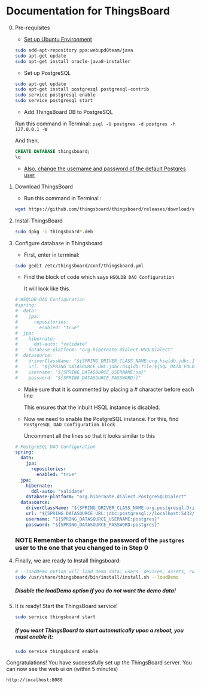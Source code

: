 # Documentation for ThingsBoard

0. Pre-requisites

   - [Set up Ubuntu Environment](https://www.digitalocean.com/community/tutorials/how-to-install-java-with-apt-get-on-ubuntu-16-04#installing-the-oracle-jdk)
   ```bash
   sudo add-apt-repository ppa:webupd8team/java
   sudo apt-get update
   sudo apt-get install oracle-java8-installer
   ```

   - Set up PostgreSQL

   ```bash
   sudo apt-get update
   sudo apt-get install postgresql postgresql-contrib
   sudo service postgresql enable
   sudo service postgresql start
   ```

   - Add ThingsBoard DB to PostgreSQL

   Run this command in Terminal: `psql -U postgres -d postgres -h 127.0.0.1 -W`

   And then,

   ```sql
   CREATE DATABASE thingsboard;
   \q
   ```

   - [Also, change the username and password of the default Postgres user](https://blog.2ndquadrant.com/how-to-safely-change-the-postgres-user-password-via-psql/)

1. Download ThingsBoard

   - Run this command in Terminal :

   ```bash
   wget https://github.com/thingsboard/thingsboard/releases/download/v2.0.3/thingsboard-2.0.3.deb
   ```

2. Install ThingsBoard

   ```bash
   sudo dpkg -i thingsboard*.deb
   ```

3. Configure database in Thingsboard

   - First, enter in terminal:

   ```bash
   sudo gedit /etc/thingsboard/conf/thingsboard.yml
   ```

   - Find the block of code which says `HSQLDB DAO Configuration`

     It will look like this.

   ```yaml
   # HSQLDB DAO Configuration
   #spring:
   #  data:
   #    jpa:
   #      repositories:
   #        enabled: "true"
   #  jpa:
   #    hibernate:
   #      ddl-auto: "validate"
   #    database-platform: "org.hibernate.dialect.HSQLDialect"
   #  datasource:
   #    driverClassName: "${SPRING_DRIVER_CLASS_NAME:org.hsqldb.jdbc.JDBCDriver}"
   #    url: "${SPRING_DATASOURCE_URL:jdbc:hsqldb:file:${SQL_DATA_FOLDER:/tmp}/thingsboardDb;sql.enforce_size=false}"
   #    username: "${SPRING_DATASOURCE_USERNAME:sa}"
   #    password: "${SPRING_DATASOURCE_PASSWORD:}"
   ```

   - Make sure that it is commented by placing a # character before each line

     This ensures that the inbuilt HSQL instance is disabled.

   - Now we need to enable the PostgreSQL instance. For this, find `PostgreSQL DAO Configuration block`

     Uncomment all the lines so that it looks similar to this

   ```yaml
   # PostgreSQL DAO Configuration
   spring:
     data:
       jpa:
         repositories:
           enabled: "true"
     jpa:
       hibernate:
         ddl-auto: "validate"
       database-platform: "org.hibernate.dialect.PostgreSQLDialect"
     datasource:
       driverClassName: "${SPRING_DRIVER_CLASS_NAME:org.postgresql.Driver}"
       url: "${SPRING_DATASOURCE_URL:jdbc:postgresql://localhost:5432/thingsboard}"
       username: "${SPRING_DATASOURCE_USERNAME:postgres}"
       password: "${SPRING_DATASOURCE_PASSWORD:postgres}"
   ```

     ### NOTE Remember to change the password of the `postgres` user to the one that you changed to in Step 0

4. Finally, we are ready to Install thingsboard:

   ```bash
   # --loadDemo option will load demo data: users, devices, assets, rules, widgets.
   sudo /usr/share/thingsboard/bin/install/install.sh --loadDemo
   ```

   ##### Disable the loadDemo option if you do not want the demo data!

5. It is ready! Start the ThingsBoard service!

   ```bash
   sudo service thingsboard start
   ```

   ##### If you want ThingsBoard to start automatically upon a reboot, you must enable it:

   ```bash
   sudo service thingsboard enable
   ```





Congratulations! You have successfully set up the ThingsBoard server. You can now see the web ui on (within 5 minutes)

`http://localhost:8080`
